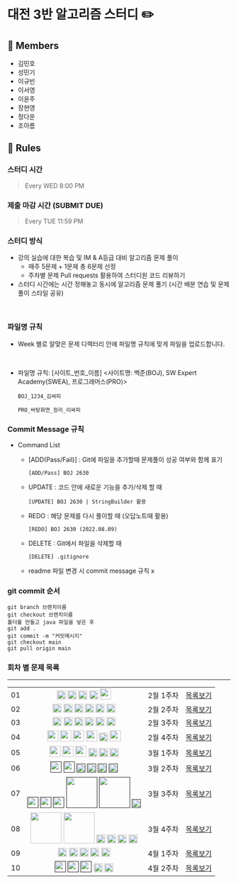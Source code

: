 # 대전 3반 알고리즘 스터디 ✏️
## 👥 Members
- 김민호
- 성민기
- 이규빈
- 이서영
- 이윤주
- 장현영
- 정다운
- 조아름



## 👋 Rules 
### 스터디 시간 
> Every WED 8:00 PM

### 제출 마감 시간 (SUBMIT DUE)
> Every TUE 11:59 PM

### 스터디 방식

- 강의 실습에 대한 복습 및 IM & A등급 대비 알고리즘 문제 풀이
    - 매주 5문제 + 1문제 총 6문제 선정     
    - 주차별 문제 Pull requests 활용하여 스터디원 코드 리뷰하기 
- 스터디 시간에는 시간 정해놓고 동시에 알고리즘 문제 풀기 (시간 배분 연습 및 문제 풀이 스타일 공유)
<br>

### 파일명 규칙
- Week 별로 알맞은 문제 디렉터리 안에 파일명 규칙에 맞게 파일을 업로드합니다.
<br>

- 파일명 규칙: [사이트_번호_이름] <사이트명: 백준(BOJ), SW Expert Academy(SWEA), 프로그래머스(PRO)>


    ```
    BOJ_1234_김싸피
    ```
    ```
    PRO_바탕화면_정리_이싸피
    ```

### Commit Message 규칙

- Command List
  - [ADD(Pass/Fail)] : Git에 파일을 추가할때 문제풀이 성공 여부와 함께 표기
  

      ```
      [ADD/Pass] BOJ 2630
      ```
  - UPDATE : 코드 안에 새로운 기능을 추가/삭제 할 때
  

      ```
      [UPDATE] BOJ 2630 | StringBuilder 활용
      ```
  - REDO : 해당 문제를 다시 풀이할 때 (오답노트때 활용)
  

      ```
      [REDO] BOJ 2630 (2022.08.09)
      ```

  - DELETE : Git에서 파일을 삭제할 때
  

      ```
      [DELETE] .gitignore
      ```
  - readme 파일 변경 시 commit message 규칙 x

### git commit 순서
```
git branch 브랜치이름
git checkout 브랜치이름
폴더를 만들고 java 파일을 넣은 후
git add .
git commit -m "커밋메시지"
git checkout main
git pull origin main
```



### 회차 별 문제 목록
---
<table align="center">
    <tr>
        <td align="center">01</td>
        <td align="center">
          <a href="https://www.acmicpc.net/problem/1296"><img src="https://d2gd6pc034wcta.cloudfront.net/tier/5.svg" class="solvedac-tier" width=20px></a>
          <a href="https://www.acmicpc.net/problem/2160"><img src="https://d2gd6pc034wcta.cloudfront.net/tier/5.svg" class="solvedac-tier" width=20px></a>
          <a href="https://www.acmicpc.net/problem/10163"><img src="https://d2gd6pc034wcta.cloudfront.net/tier/5.svg" class="solvedac-tier" width=20px></a>
          <a href="https://www.acmicpc.net/problem/27522"><img src="https://d2gd6pc034wcta.cloudfront.net/tier/4.svg" class="solvedac-tier" width=20px></a>
          <a href="https://school.programmers.co.kr/learn/courses/30/lessons/161990"><img src="https://cdn4.iconfinder.com/data/icons/flat-design-security-set-one/24/security-level-1-512.png"  width=25px></a>
        </td>
        <td align="center">2월 1주차</td>
        <td align="center"><a href="https://github.com/11th-D3-algorithmStudy/CodingTest/tree/main/week01">목록보기</a>
        </td>
    </tr>
    <tr>
        <td align="center">02</td>
        <td align="center">
          <a href="https://www.jungol.co.kr/problem/1037"><img src="https://d2gd6pc034wcta.cloudfront.net/tier/3.svg" class="solvedac-tier" width=20px></a>
          <a href="https://www.acmicpc.net/problem/8958"><img src="https://d2gd6pc034wcta.cloudfront.net/tier/4.svg" class="solvedac-tier" width=20px></a>
          <a href="https://www.acmicpc.net/problem/11399"><img src="https://d2gd6pc034wcta.cloudfront.net/tier/7.svg" class="solvedac-tier" width=20px></a>
          <a href="https://www.acmicpc.net/problem/12789"><img src="https://d2gd6pc034wcta.cloudfront.net/tier/8.svg" class="solvedac-tier" width=20px></a>
          <a href="https://www.acmicpc.net/problem/24511"><img src="https://d2gd6pc034wcta.cloudfront.net/tier/8.svg" class="solvedac-tier" width=20px></a>
          <a href="https://www.acmicpc.net/problem/17070"><img src="https://d2gd6pc034wcta.cloudfront.net/tier/11.svg" class="solvedac-tier" width=20px></a>
        </td>
        <td align="center">2월 2주차</td>
        <td align="center"><a href="https://github.com/11th-D3-algorithmStudy/CodingTest/tree/main/week02">목록보기</a></td>
    </tr>
    <tr>
        <td align="center">03</td>
        <td align="center">
          <a href="https://www.acmicpc.net/problem/2798"><img src="https://d2gd6pc034wcta.cloudfront.net/tier/4.svg" class="solvedac-tier" width=20px></a>
          <a href="https://www.acmicpc.net/problem/2941"><img src="https://d2gd6pc034wcta.cloudfront.net/tier/6.svg" class="solvedac-tier" width=20px></a>
          <a href="https://www.acmicpc.net/problem/2567"><img src="https://d2gd6pc034wcta.cloudfront.net/tier/7.svg" class="solvedac-tier" width=20px></a>
          <a href="https://www.acmicpc.net/problem/1406"><img src="https://d2gd6pc034wcta.cloudfront.net/tier/9.svg" class="solvedac-tier" width=20px></a>
          <a href="https://www.acmicpc.net/problem/11725"><img src="https://d2gd6pc034wcta.cloudfront.net/tier/9.svg" class="solvedac-tier" width=20px></a>
          <a href="https://www.acmicpc.net/problem/17281"><img src="https://d2gd6pc034wcta.cloudfront.net/tier/12.svg" class="solvedac-tier" width=20px></a>
        </td>
        <td align="center">2월 3주차</td>
        <td align="center"><a href="https://github.com/11th-D3-algorithmStudy/CodingTest/tree/main/week03">목록보기</a></td>
    </tr>
    <tr>
        <td align="center">04</td>
        <td align="center">
          <a href="https://swexpertacademy.com/main/code/problem/problemDetail.do?contestProbId=AV5PTeo6AHUDFAUq"><img src="https://cdn4.iconfinder.com/data/icons/flat-design-security-set-one/24/security-level-2-512.png"  width=25px></a>
          <a href="https://swexpertacademy.com/main/code/problem/problemDetail.do?contestProbId=AV5PpoFaAS4DFAUq"><img src="https://cdn4.iconfinder.com/data/icons/flat-design-security-set-one/24/security-level-2-512.png"  width=25px></a>
          <a href="https://swexpertacademy.com/main/code/userProblem/userProblemDetail.do?contestProbId=AXSHJueab1oDFAQT"><img src="https://cdn4.iconfinder.com/data/icons/flat-design-security-set-one/24/security-level-2-512.png"  width=25px></a>
          <a href="https://swexpertacademy.com/main/code/userProblem/userProblemDetail.do?contestProbId=AYYlGU56XOkDFARc"><img src="https://cdn4.iconfinder.com/data/icons/flat-design-security-set-one/24/security-level-2-512.png"  width=25px></a>
          <a href="https://www.acmicpc.net/problem/2527"><img src="https://d2gd6pc034wcta.cloudfront.net/tier/10.svg" class="solvedac-tier" width=20px></a>
          <a href="https://school.programmers.co.kr/learn/courses/30/lessons/161990"><img src="https://cdn4.iconfinder.com/data/icons/flat-design-security-set-one/24/security-level-4-512.png"  width=25px></a>
        </td>
        <td align="center">2월 4주차</td>
        <td align="center"><a href="https://github.com/11th-D3-algorithmStudy/CodingTest/tree/main/week04">목록보기</a></td>
    </tr>
    <tr>
        <td align="center">05</td>
        <td align="center">
          <a href="https://swexpertacademy.com/main/code/problem/problemDetail.do?contestProbId=AWIsY84KEPMDFAWN"><img src="https://cdn4.iconfinder.com/data/icons/flat-design-security-set-one/24/security-level-3-512.png"  width=25px></a>
          <a href="https://swexpertacademy.com/main/code/problem/problemDetail.do?contestProbId=AWuSgKpqmooDFASy"><img src="https://cdn4.iconfinder.com/data/icons/flat-design-security-set-one/24/security-level-3-512.png"  width=25px></a>
          <a href="https://swexpertacademy.com/main/code/problem/problemDetail.do?contestProbId=AWl0ZQ8qn7UDFAXz"><img src="https://cdn4.iconfinder.com/data/icons/flat-design-security-set-one/24/security-level-3-512.png"  width=25px></a>
          <a href="https://www.acmicpc.net/problem/2210"><img src="https://d2gd6pc034wcta.cloudfront.net/tier/9.svg"  width=20px></a>
          <a href="https://www.acmicpc.net/problem/19637"><img src="https://d2gd6pc034wcta.cloudfront.net/tier/8.svg" class="solvedac-tier" width=20px></a>
          <a href="https://www.acmicpc.net/problem/15686"><img src="https://d2gd6pc034wcta.cloudfront.net/tier/11.svg"  width=20px></a>
        </td>
        <td align="center">3월 1주차</td>
        <td align="center"><a href="https://github.com/11th-D3-algorithmStudy/CodingTest/tree/main/week05">목록보기</a></td>
    </tr>
    <tr>
    <td align="center">06</td>
    <td align="center">
        <a href=""><img src="https://cdn4.iconfinder.com/data/icons/flat-design-security-set-one/24/security-level-4-512.png"  width=25px></a>
        <a href=""><img src="https://cdn4.iconfinder.com/data/icons/flat-design-security-set-one/24/security-level-4-512.png"  width=25px></a>
        <a href=""><img src="https://d2gd6pc034wcta.cloudfront.net/tier/7.svg"  width=20px></a>
        <a href=""><img src="https://d2gd6pc034wcta.cloudfront.net/tier/8.svg"  width=20px></a>
        <a href=""><img src="https://d2gd6pc034wcta.cloudfront.net/tier/10.svg"  width=20px></a>
        <a href=""><img src="https://d2gd6pc034wcta.cloudfront.net/tier/11.svg"  width=20px></a>
    </td>
    <td align="center">3월 2주차</td>
    <td align="center"><a href="https://github.com/11th-D3-algorithmStudy/CodingTest/tree/main/week06">목록보기</a></td>
    </tr>
    <tr>
    <td align="center">07</td>
    <td align="center">
        <a href=""><img src="https://cdn4.iconfinder.com/data/icons/flat-design-security-set-one/24/security-level-4-512.png"  width=25px></a>
        <a href=""><img src="https://cdn4.iconfinder.com/data/icons/flat-design-security-set-one/24/security-level-4-512.png"  width=25px></a>
        <a href=""><img src="https://cdn4.iconfinder.com/data/icons/flat-design-security-set-one/24/security-level-4-512.png"  width=25px></a>
        <a href=""><img src="https://softeer.ai/images/common/level-3.svg"  width=70px></a>
        <a href=""><img src="https://softeer.ai/images/common/level-3.svg"  width=70px></a>
        <a href=""><img src="https://d2gd6pc034wcta.cloudfront.net/tier/7.svg"  width=20px></a>
    </td>
    <td align="center">3월 3주차</td>
    <td align="center"><a href="https://github.com/11th-D3-algorithmStudy/CodingTest/tree/main/week07">목록보기</a></td>
    </tr>
    <td align="center">08</td>
    <td align="center">
        <a href="https://softeer.ai/practice/6250"><img src="https://softeer.ai/images/common/level-3.svg"  width=70px></a>
        <a href="https://softeer.ai/practice/6275"><img src="https://softeer.ai/images/common/level-3.svg"  width=70px></a>
        <a href="https://www.acmicpc.net/problem/24091"><img src="https://d2gd6pc034wcta.cloudfront.net/tier/6.svg"  width=20px></a>
        <a href="https://www.acmicpc.net/problem/24061"><img src="https://d2gd6pc034wcta.cloudfront.net/tier/7.svg"  width=20px></a>
        <a href="https://www.acmicpc.net/problem/14888"><img src="https://d2gd6pc034wcta.cloudfront.net/tier/10.svg"  width=20px></a>
        <a href="https://www.acmicpc.net/problem/17471"><img src="https://d2gd6pc034wcta.cloudfront.net/tier/12.svg"  width=20px></a>
    </td>
    <td align="center">3월 4주차</td>
    <td align="center"><a href="https://github.com/11th-D3-algorithmStudy/CodingTest/tree/main/week08">목록보기</a></td>
    </tr>
    <td align="center">09</td>
    <td align="center">
        <a href="https://www.acmicpc.net/problem/1753"><img src="https://d2gd6pc034wcta.cloudfront.net/tier/12.svg"  width=20px></a>
        <a href="https://www.acmicpc.net/problem/1976"><img src="https://d2gd6pc034wcta.cloudfront.net/tier/12.svg"  width=20px></a>
        <a href="https://www.acmicpc.net/problem/9205"><img src="https://d2gd6pc034wcta.cloudfront.net/tier/11.svg"  width=20px></a>
        <a href="https://www.acmicpc.net/problem/1325"><img src="https://d2gd6pc034wcta.cloudfront.net/tier/10.svg"  width=20px></a>
        <a href="https://www.acmicpc.net/problem/1197"><img src="https://d2gd6pc034wcta.cloudfront.net/tier/11.svg"  width=20px></a>
    </td>
    <td align="center">4월 1주차</td>
    <td align="center"><a href="https://github.com/11th-D3-algorithmStudy/CodingTest/tree/main/week09">목록보기</a></td>
    </tr>
    <td align="center">10</td>
    <td align="center">
        <a href=""><img src="https://cdn4.iconfinder.com/data/icons/flat-design-security-set-one/24/security-level-4-512.png"  width=25px></a>
        <a href=""><img src="https://cdn4.iconfinder.com/data/icons/flat-design-security-set-one/24/security-level-4-512.png"  width=25px></a>
        <a href=""><img src="https://cdn4.iconfinder.com/data/icons/flat-design-security-set-one/24/security-level-4-512.png"  width=25px></a>
        <a href="https://www.acmicpc.net/problem/2579"><img src="https://d2gd6pc034wcta.cloudfront.net/tier/8.svg"  width=20px></a>
        <a href="https://www.acmicpc.net/problem/2638"><img src="https://d2gd6pc034wcta.cloudfront.net/tier/13.svg"  width=20px></a>
    </td>
    <td align="center">4월 2주차</td>
    <td align="center"><a href="https://github.com/11th-D3-algorithmStudy/CodingTest/tree/main/week10">목록보기</a></td>
    </tr>
</table>

